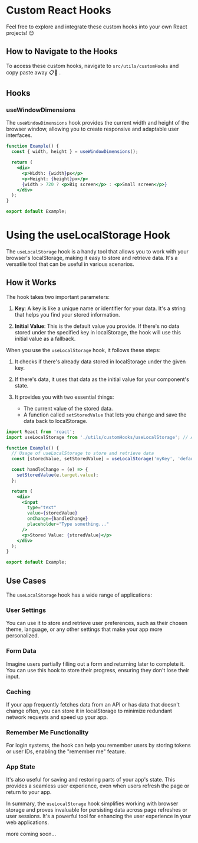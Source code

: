 # Custom React Hooks

Feel free to explore and integrate these custom hooks into your own React projects! 😊

## How to Navigate to the Hooks

To access these custom hooks, navigate to `src/utils/customHooks` and copy paste away 📋🚀
.

## Hooks

### useWindowDimensions

The `useWindowDimensions` hook provides the current width and height of the browser window, allowing you to create responsive and adaptable user interfaces.

```jsx
function Example() {
  const { width, height } = useWindowDimensions();

  return (
    <div>
      <p>Width: {width}px</p>
      <p>Height: {height}px</p>
      {width > 720 ? <p>Big screen</p> : <p>Small screen</p>}
    </div>
  );
}

export default Example;
```

# Using the useLocalStorage Hook

The `useLocalStorage` hook is a handy tool that allows you to work with your browser's localStorage, making it easy to store and retrieve data. It's a versatile tool that can be useful in various scenarios.

## How it Works

The hook takes two important parameters:

1. **Key**: A key is like a unique name or identifier for your data. It's a string that helps you find your stored information.

2. **Initial Value**: This is the default value you provide. If there's no data stored under the specified key in localStorage, the hook will use this initial value as a fallback.

When you use the `useLocalStorage` hook, it follows these steps:

1. It checks if there's already data stored in localStorage under the given key.

2. If there's data, it uses that data as the initial value for your component's state.

3. It provides you with two essential things:

   - The current value of the stored data.
   - A function called `setStoredValue` that lets you change and save the data back to localStorage.

```jsx
import React from 'react';
import useLocalStorage from './utils/customHooks/useLocalStorage'; // Adjust the import path

function Example() {
  // Usage of useLocalStorage to store and retrieve data
  const [storedValue, setStoredValue] = useLocalStorage('myKey', 'default-value');

  const handleChange = (e) => {
    setStoredValue(e.target.value);
  };

  return (
    <div>
      <input
        type="text"
        value={storedValue}
        onChange={handleChange}
        placeholder="Type something..."
      />
      <p>Stored Value: {storedValue}</p>
    </div>
  );
}

export default Example;
```

## Use Cases

The `useLocalStorage` hook has a wide range of applications:

### User Settings

You can use it to store and retrieve user preferences, such as their chosen theme, language, or any other settings that make your app more personalized.

### Form Data

Imagine users partially filling out a form and returning later to complete it. You can use this hook to store their progress, ensuring they don't lose their input.

### Caching

If your app frequently fetches data from an API or has data that doesn't change often, you can store it in localStorage to minimize redundant network requests and speed up your app.

### Remember Me Functionality

For login systems, the hook can help you remember users by storing tokens or user IDs, enabling the "remember me" feature.

### App State

It's also useful for saving and restoring parts of your app's state. This provides a seamless user experience, even when users refresh the page or return to your app.

In summary, the `useLocalStorage` hook simplifies working with browser storage and proves invaluable for persisting data across page refreshes or user sessions. It's a powerful tool for enhancing the user experience in your web applications.
<br>

more coming soon...
